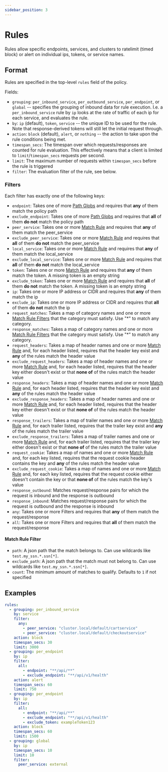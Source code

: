 ```yaml
---
sidebar_position: 3
---
```


# Rules

Rules allow specific endpoints, services, and clusters to ratelimit (timed block) or alert on individual ips, tokens, or service names.

## Format

Rules are specified in the top-level `rules` field of the policy.

Fields:

* `grouping`: `per_inbound_service`, `per_outbound_service`, `per_endpoint`, or `global` -- specifies the grouping of inbound data for rule execution. I.e. a `per_inbound_service` rule by `ip` looks at the rate of traffic of each ip for each service, and evaluates the rule.
* `by`: `ip` (default), `token`, `service` -- the unique ID to be used for the rule. Note that response-derived tokens will still let the initial request through.
* `action`: `block` (default), `alert`, or `nothing` -- the action to take upon the rule conditions being met.
* `timespan_secs`: The timespan over which requests/responses are counted for rule evaluation. This effectively means that a client is limited to `limit`/`timespan_secs` requests per second.
* `limit`: The maximum number of requests within `timespan_secs` before the rule is triggered
* `filter`: The evaluation filter of the rule, see below.

### Filters

Each filter has exactly one of the following keys:

* `endpoint`: Takes one of more [Path Globs](Endpoints/Path%20Globs) and requires that **any** of them match the policy path
* `exclude_endpoint`: Takes one of more [Path Globs](Endpoints/Path%20Globs) and requires that **all** of them **do not** match the policy path
* `peer_service`: Takes one or more [Match Rule](Match%20Rule) and requires that **any** of them match the peer_service
* `exclude_peer_service`: Takes one or more [Match Rule](Match%20Rule) and requires that **all** of them **do not** match the peer_service
* `local_service`: Takes one or more [Match Rule](Match%20Rule) and requires that **any** of them match the local_service
* `exclude_local_service`: Takes one or more [Match Rule](Match%20Rule) and requires that **all** of them **do not** match the local_service
* `token`: Takes one or more [Match Rule](Match%20Rule) and requires that **any** of them match the token. A missing token is an empty string
* `exclude_token`: Takes one or more [Match Rule](Match%20Rule) and requires that **all** of them **do not** match the token. A missing token is an empty string
* `ip`: Takes one or more IP address or CIDR and requires that **any** of them match the ip
* `exclude_ip`: Takes one or more IP address or CIDR and requires that **all** of them **do not** match the ip
* `request_matches`: Takes a map of category names and one or more [Match Rule Filters](#Match%20Rule%20Filter) that the category must satisfy. Use "*" to match any category.
* `response_matches`:  Takes a map of category names and one or more [Match Rule Filters](#Match%20Rule%20Filter) that the category must satisfy. Use "*" to match any category.
* `request_headers`: Takes a map of header names and one or more [Match Rule](Match%20Rule) and, for each header listed, requires that the header key exist and **any** of the rules match the header value
* `exclude_request_headers`: Takes a map of header names and one or more [Match Rule](Match%20Rule) and, for each header listed, requires that the header key either doesn't exist or that **none of** of the rules match the header value
* `response_headers`: Takes a map of header names and one or more [Match Rule](Match%20Rule) and, for each header listed, requires that the header key exist and **any** of the rules match the header value
* `exclude_response_headers`: Takes a map of header names and one or more [Match Rule](Match%20Rule) and, for each header listed, requires that the header key either doesn't exist or that **none of** of the rules match the header value
* `response_trailers`: Takes a map of trailer names and one or more [Match Rule](Match%20Rule) and, for each trailer listed, requires that the trailer key exist and **any** of the rules match the trailer value
* `exclude_response_trailers`: Takes a map of trailer names and one or more [Match Rule](Match%20Rule) and, for each trailer listed, requires that the trailer key either doesn't exist or that **none of** of the rules match the trailer value
* `request_cookie`: Takes a map of names and one or more [Match Rule](Match%20Rule) and, for each key listed, requires that the request cookie header contains the key and **any** of the rules match the header value
* `exclude_request_cookie`: Takes a map of names and one or more [Match Rule](Match%20Rule) and, for each key listed, requires that the request cookie either doesn't contain the key or that **none of** of the rules match the key's value
* `response_outbound`: Matches request/response pairs for which the request is inbound and the response is outbound
* `response_inbound`: Matches request/response pairs for which the request is outbound and the response is inbound
* `any`: Takes one or more Filters and requires that **any** of them match the request/response
* `all`: Takes one or more Filters and requires that **all** of them match the request/response

#### Match Rule Filter

* `path`: A json path that the match belongs to. Can use wildcards like `test.my_ssn.*.ssn[*]`.
* `exclude_path`: A json path that the match must not belong to. Can use wildcards like `test.my_ssn.*.ssn[*]`.
* `count`: The minimum amount of matches to qualify. Defaults to `1` if not specified

## Examples

```yaml
rules:
  - grouping: per_inbound_service
    by: service
    filter:
      any:
        - peer_service: "cluster.local/default/cartservice"
        - peer_service: "cluster.local/default/checkoutservice"
    action: block
    timespan_secs: 30
    limit: 3000
  - grouping: per_endpoint
    by: ip
    filter:
      all:
        - endpoint: "**/api/**"
        - exclude_endpoint: "**/api/v1/health"
    action: alert
    timespan_secs: 60
    limit: 750
  - grouping: per_endpoint
    by: ip
    filter:
      all:
        - endpoint: "**/api/**"
        - exclude_endpoint: "**/api/v1/health"
        - exclude_token: exampleToken123
    action: block
    timespan_secs: 60
    limit: 1500
  - grouping: global
    by: ip
    timespan_secs: 10
    limit: 10
    filter:
      peer_service: external
```
